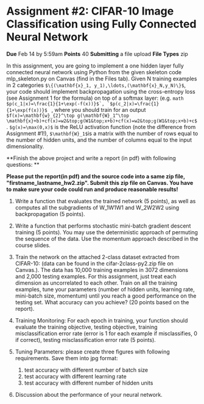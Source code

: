 # Assignment #2: CIFAR-10 Image Classification using Fully Connected Neural Network

**Due** Feb 14 by 5:59am **Points** 40 **Submitting** a file upload **File Types** zip

In this assignment, you are going to implement a one hidden layer fully connected neural network using Python from the given skeleton code mlp_skeleton.py on Canvas (find in the Files tab). Given N training examples in 2 categories `$\{(\mathbf{x}_1, y_1),\ldots,(\mathbf{x}_N,y_N)\}$`, your code should implement backpropagation using the cross-entropy loss (see Assignment 1 for the formula) on top of a softmax layer: (e.g. 
``math
$p(c_1|x)=\frac{1}{1+\exp(-f(x))}$`, `$p(c_2|x)=\frac{1}{1+\exp(f(x))}$
``
, where you should train for an output `$f(x)=\mathbf{w}_{2}^\top g(\mathbf{W}_1^\top \mathbf{x}+b)+cf(x)=w2&top;g(W1&top;x+b)+cf(x)=w2&top;g(W1&top;x+b)+c$`. `$g(x)=\max(0,x)$` is the ReLU activation function (note the difference from Assignment #1!), `$\mathbf{W}_1$`is a matrix with the number of rows equal to the number of hidden units, and the number of columns equal to the input dimensionality.  

**Finish the above project and write a report (in pdf) with following questions: **

**Please put the report(in pdf) and the source code into a same zip file, "firstname_lastname_hw2.zip". Submit this zip file on Canvas. You have to make sure your code could run and produce reasonable results!**

1. Write a function that evaluates the trained network (5 points), as well as computes all the subgradients of W_1W1W1 and W_2W2W2 using backpropagation (5 points).

1. Write a function that performs stochastic mini-batch gradient descent training (5 points). You may use the deterministic approach of permuting the sequence of the data. Use the momentum approach described in the course slides.

1. Train the network on the attached 2-class dataset extracted from CIFAR-10: (data can be found in the cifar-2class-py2.zip file on Canvas.). The data has 10,000 training examples in 3072 dimensions and 2,000 testing examples. For this assignment, just treat each dimension as uncorrelated to each other. Train on all the training examples, tune your parameters (number of hidden units, learning rate, mini-batch size, momentum) until you reach a good performance on the testing set. What accuracy can you achieve? (20 points based on the report).

1. Training Monitoring: For each epoch in training, your function should evaluate the training objective, testing objective, training misclassification error rate (error is 1 for each example if misclassifies, 0 if correct), testing misclassification error rate (5 points).

1. Tuning Parameters: please create three figures with following requirements. Save them into jpg format:
    1. test accuracy with different number of batch size
    1. test accuracy with different learning rate
    1. test accuracy with different number of hidden units

1. Discussion about the performance of your neural network.
